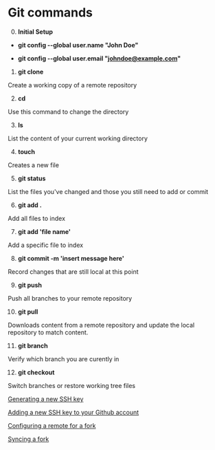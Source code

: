 # Git commands

0. **Initial Setup**

- **git config --global user.name "John Doe"**

- **git config --global user.email "johndoe@example.com"**

1. **git clone** 

Create a working copy of a remote repository 

2. **cd**

Use this command to change the directory

3. **ls**

List the content of your current working directory  

4. **touch**

Creates a new file 

5. **git status**

List the files you've changed and those you still need to add or commit

6. **git add .** 

Add all files to index 

7. **git add 'file name'** 

Add a specific file to index

8. **git commit -m 'insert message here'**

Record changes that are still local at this point

9. **git push** 

Push all branches to your remote repository 

10. **git pull**

Downloads content from a remote repository and update the local repository to match content. 

11. **git branch**

Verify which branch you are curently in

12. **git checkout** 

Switch branches or restore working tree files




[Generating a new SSH key](https://help.github.com/en/enterprise/2.16/user/articles/generating-a-new-ssh-key-and-adding-it-to-the-ssh-agent)

[Adding a new SSH key to your Github account](https://help.github.com/en/articles/adding-a-new-ssh-key-to-your-github-account)

[Configuring a remote for a fork](https://help.github.com/en/articles/configuring-a-remote-for-a-fork)

[Syncing a fork](https://help.github.com/en/articles/syncing-a-fork)
